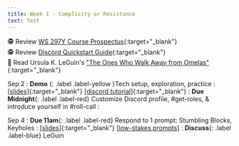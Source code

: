 ```yaml
---
title: Week 1 - Complicity or Resistance
text: Test
---
```


🕵️ Review [WS 297Y Course Prospectus](/syllabus.md){:target="_blank"}   
🕵️ Review [Discord Quickstart Guide](/discord.md){:target="_blank"}   
📖 Read Ursula K. LeGuin's ["The Ones Who Walk Away from Omelas"](/assets/pdfs/leguin_ones_who_walk_away_from_omelas.pdf){:target="_blank"}   

Sep 2
: **Demo** {: .label .label-yellow }Tech setup, exploration, practice
  : [[slides]](#){:target="_blank"}  [[discord tutorial]](/discord.md){:target="_blank"}
: **Due Midnight**{: .label .label-red} Customize Discord profile, #get-roles, & introduce yourself in #roll-call
  : &nbsp;


Sep 4
: **Due 11am**{: .label .label-red} Respond to 1 prompt: Stumbling Blocks, Keyholes
  : [[slides]](#){:target="_blank"}  [[low-stakes prompts](/prompts.md)]
: **Discuss**{: .label .label-blue} LeGuin
